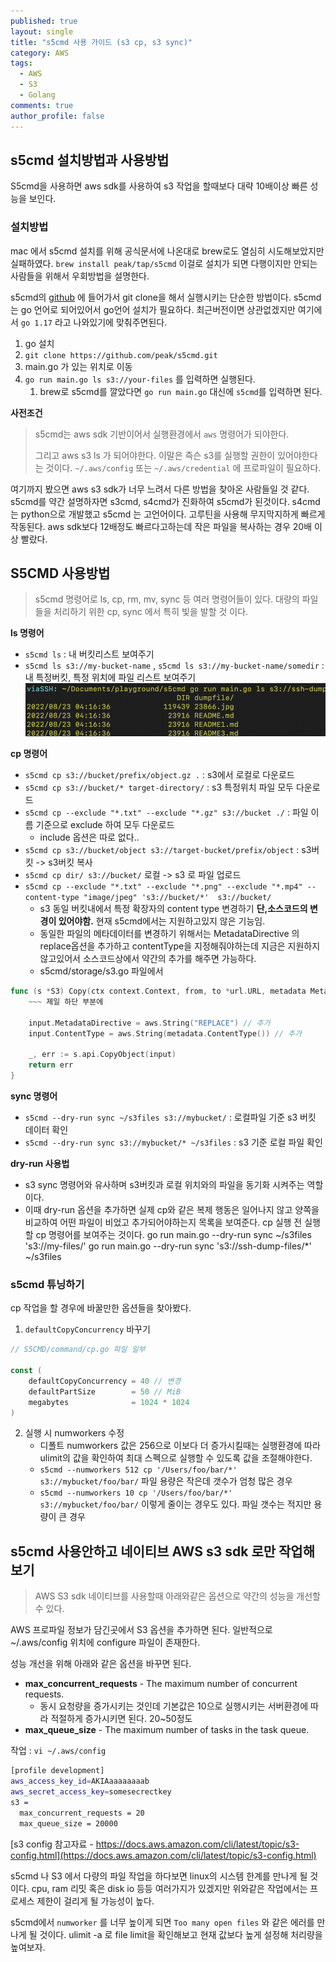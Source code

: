 ```yaml
---
published: true
layout: single
title: "s5cmd 사용 가이드 (s3 cp, s3 sync)"
category: AWS
tags:
  - AWS
  - S3
  - Golang
comments: true
author_profile: false
---
```


## s5cmd 설치방법과 사용방법

S5cmd을 사용하면 aws sdk를 사용하여 s3 작업을 할때보다 대략 10배이상 빠른 성능을 보인다.

### 설치방법
mac 에서 s5cmd 설치를 위해 공식문서에 나온대로 brew로도 열심히 시도해보았지만 실패하였다. `brew install peak/tap/s5cmd` 이걸로 설치가 되면 다행이지만 안되는 사람들을 위해서 우회방법을 설명한다. 

s5cmd의 [github](https://github.com/peak/s5cmd) 에 들어가서 git clone을 해서 실행시키는 단순한 방법이다. s5cmd는 go 언어로 되어있어서 go언어 설치가 필요하다. 최근버전이면 상관없겠지만 여기에서 `go 1.17` 라고 나와있기에 맞춰주면된다.

1. go 설치
2. `git clone https://github.com/peak/s5cmd.git`
3. main.go 가 있는 위치로 이동
4. `go run main.go ls s3://your-files` 를 입력하면 실행된다.
   1. brew로 s5cmd를 깔았다면 `go run main.go` 대신에 `s5cmd`를 입력하면 된다.

**사전조건**
> s5cmd는 aws sdk 기반이어서 실행환경에서 `aws` 명령어가 되야한다.
> 
> 그리고 aws s3 ls 가 되어야한다. 이말은 즉슨 s3를 실행할 권한이 있어야한다는 것이다. `~/.aws/config` 또는 `~/.aws/credential` 에 프로파일이 필요하다.

여기까지 봤으면 aws s3 sdk가 너무 느려서 다른 방법을 찾아온 사람들일 것 같다.
s5cmd를 약간 설명하자면 s3cmd, s4cmd가 진화하여 s5cmd가 된것이다. s4cmd는 python으로 개발했고 s5cmd 는 고언어이다. 고루틴을 사용해 무지막지하게 빠르게 작동된다. aws sdk보다 12배정도 빠르다고하는데 작은 파일을 복사하는 경우 20배 이상 빨랐다. 


## S5CMD 사용방법

> s5cmd 명령어로 ls, cp, rm, mv, sync 등 여러 명령어들이 있다. 대량의 파일들을 처리하기 위한 cp, sync 에서 특히 빛을 발할 것 이다.

**ls 명령어**
- `s5cmd ls` : 내 버킷리스트 보여주기
- `s5cmd ls s3://my-bucket-name` , `s5cmd ls s3://my-bucket-name/somedir` : 내 특정버킷, 특정 위치에 파일 리스트 보여주기
![aa](../../assets/images/post/s5cmd/ls.png) 

**cp 명령어**
- `s5cmd cp s3://bucket/prefix/object.gz .` : s3에서 로컬로 다운로드
- `s5cmd cp s3://bucket/* target-directory/` : s3 특정위치 파일 모두 다운로드
- `s5cmd cp --exclude "*.txt" --exclude "*.gz" s3://bucket ./` : 파일 이름 기준으로 exclude 하여 모두 다운로드
  - include 옵션은 따로 없다..
- `s5cmd cp s3://bucket/object s3://target-bucket/prefix/object` : s3버킷 -> s3버킷 복사
- `s5cmd cp dir/ s3://bucket/` 로컬 -> s3 로 파일 업로드
- `s5cmd cp --exclude "*.txt" --exclude "*.png" --exclude "*.mp4" --content-type "image/jpeg" 's3://bucket/*'  s3://bucket/` 
  - s3 동일 버킷내에서 특정 확장자의 content type 변경하기 **단,소스코드의 변경이 있어야함.** 현재 s5cmd에서는 지원하고있지 않은 기능임. 
  - 동일한 파일의 메타데이터를 변경하기 위해서는 MetadataDirective 의 replace옵션을 추가하고 contentType을 지정해줘야하는데 지금은 지원하지 않고있어서 소스코드상에서 약간의 추가를 해주면 가능하다.
  - s5cmd/storage/s3.go 파일에서 
``` go
func (s *S3) Copy(ctx context.Context, from, to *url.URL, metadata Metadata) error { 
    ~~~ 제일 하단 부분에

    input.MetadataDirective = aws.String("REPLACE") // 추가
	input.ContentType = aws.String(metadata.ContentType()) // 추가

	_, err := s.api.CopyObject(input)
	return err
}

```  

**sync 명령어**
- `s5cmd --dry-run sync ~/s3files s3://mybucket/` : 로컬파일 기준 s3 버킷 데이터 확인
- `s5cmd --dry-run sync s3://mybucket/* ~/s3files` : s3 기준 로컬 파일 확인

**dry-run 사용법**
  - s3 sync 명령어와 유사하며 s3버킷과 로컬 위치와의 파일을 동기화 시켜주는 역할이다.
  - 이때 dry-run 옵션을 추가하면 실제 cp와 같은 복제 행동은 일어나지 않고 양쪽을 비교하여 어떤 파일이 비었고 추가되어야하는지 목록을 보여준다. cp 실행 전 실행할 cp 명령어를 보여주는 것이다.
go run main.go --dry-run sync ~/s3files 's3://my-files/'
go run main.go --dry-run sync 's3://ssh-dump-files/*' ~/s3files


### s5cmd 튜닝하기

cp 작업을 할 경우에 바꿀만한 옵션들을 찾아봤다.
1. `defaultCopyConcurrency` 바꾸기
   
``` go
// S5CMD/command/cp.go 파일 일부

const (
	defaultCopyConcurrency = 40 // 변경
	defaultPartSize        = 50 // MiB
	megabytes              = 1024 * 1024
)

```

2. 실행 시 numworkers 수정 
   - 디폴트 numworkers 값은 256으로 이보다 더 증가시킬때는 실행환경에 따라 ulimit의 값을 확인하여 최대 스펙으로 실행할 수 있도록 값을 조절해야한다.
   - `s5cmd --numworkers 512 cp '/Users/foo/bar/*' s3://mybucket/foo/bar/` 파일 용량은 작은데 갯수가 엄청 많은 경우
   - `s5cmd --numworkers 10 cp '/Users/foo/bar/*' s3://mybucket/foo/bar/` 이렇게 줄이는 경우도 있다. 파일 갯수는 적지만 용량이 큰 경우

## s5cmd 사용안하고 네이티브 AWS s3 sdk 로만 작업해보기
> AWS S3 sdk 네이티브를 사용할때 아래와같은 옵션으로 약간의 성능을 개선할 수 있다.

AWS 프로파일 정보가 담긴곳에서 S3 옵션을 추가하면 된다. 일반적으로 ~/.aws/config 위치에 configure 파일이 존재한다.

성능 개선을 위해 아래와 같은 옵션을 바꾸면 된다.

- **max_concurrent_requests** - The maximum number of concurrent requests.
  - 동시 요청량을 증가시키는 것인데 기본값은 10으로 실행시키는 서버환경에 따라 적절하게 증가시키면 된다. 20~50정도
- **max_queue_size** - The maximum number of tasks in the task queue.

작업 : `vi ~/.aws/config`
``` bash
[profile development]
aws_access_key_id=AKIAaaaaaaaab
aws_secret_access_key=somesecrectkey
s3 =
  max_concurrent_requests = 20
  max_queue_size = 20000
```

[s3 config 참고자료 - https://docs.aws.amazon.com/cli/latest/topic/s3-config.html](https://docs.aws.amazon.com/cli/latest/topic/s3-config.html)


s5cmd 나 S3 에서 다량의 파일 작업을 하다보면 linux의 시스템 한계를 만나게 될 것이다. cpu, ram 리밋 혹은 disk io 등등 여러가지가 있겠지만 위와같은 작업에서는 프로세스 제한이 걸리게 될 가능성이 높다. 

s5cmd에서 `numworker` 를 너무 높이게 되면 `Too many open files` 와 같은 에러를 만나게 될 것이다. ulimit -a 로 file limit을 확인해보고 현재 값보다 높게 설정해 처리량을 높여보자.